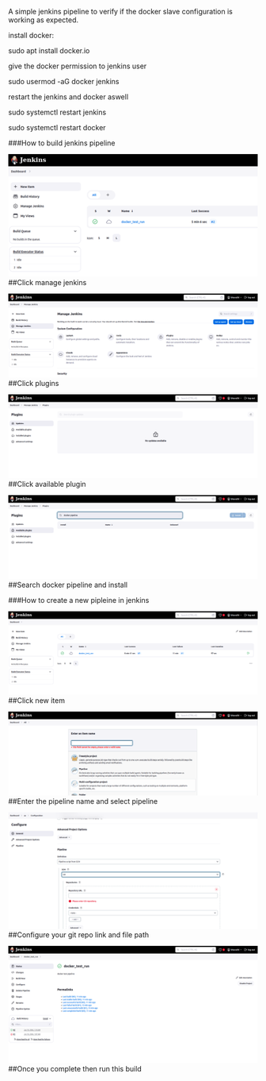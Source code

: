 A simple jenkins pipeline to verify if the docker slave configuration is working as expected.

install docker:

sudo apt install docker.io

give the docker permission to jenkins user 

sudo usermod -aG docker jenkins

restart the jenkins and docker aswell

sudo systemctl restart jenkins

sudo systemctl restart docker

###How to build jenkins pipeline

![alt text](image.png)    ##Click manage jenkins

![alt text](image-1.png)  ##Click plugins

![alt text](image-2.png)  ##Click available plugin

![alt text](image-3.png)  ##Search docker pipeline and install 

###How to create a new pipleine in jenkins

![alt text](image-4.png)   ##Click new item

![alt text](image-5.png)  ##Enter the pipeline name and select pipeline

![alt text](image-6.png)  ##Configure your git repo link and file path

![alt text](image-7.png)  ##Once you complete then run this build